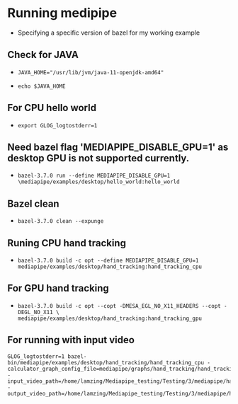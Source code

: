 # Running medipipe #

- Specifying a specific version of bazel for my working example

## Check for JAVA ##

- `JAVA_HOME="/usr/lib/jvm/java-11-openjdk-amd64"`

- `echo $JAVA_HOME`

## For CPU hello world ##

- `export GLOG_logtostderr=1`

## Need bazel flag 'MEDIAPIPE_DISABLE_GPU=1' as desktop GPU is not supported currently. ##

- `bazel-3.7.0 run --define MEDIAPIPE_DISABLE_GPU=1 \mediapipe/examples/desktop/hello_world:hello_world`

## Bazel clean ##
- `bazel-3.7.0 clean --expunge`


## Runing CPU hand tracking ##
- `bazel-3.7.0 build -c opt --define MEDIAPIPE_DISABLE_GPU=1 mediapipe/examples/desktop/hand_tracking:hand_tracking_cpu`


## For GPU hand tracking ##
- `bazel-3.7.0 build -c opt --copt -DMESA_EGL_NO_X11_HEADERS --copt -DEGL_NO_X11 \ mediapipe/examples/desktop/hand_tracking:hand_tracking_gpu`


## For running with input video ##
```
GLOG_logtostderr=1 bazel-bin/mediapipe/examples/desktop/hand_tracking/hand_tracking_cpu -calculator_graph_config_file=mediapipe/graphs/hand_tracking/hand_tracking_desktop_live.pbtxt -input_video_path=/home/lamzing/Mediapipe_testing/Testing/3/mediapipe/hand.mp4 -output_video_path=/home/lamzing/Mediapipe_testing/Testing/3/mediapipe/hand_out.mp4
```

